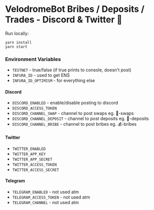 # VelodromeBot Bribes / Deposits / Trades - Discord & Twitter 🚴

Run locally:

```
yarn install
yarn start
```

### Environment Variables

- `TESTNET` - true/false (if true prints to console, doesn't post)
- `INFURA_ID` - used to get ENS
- `INFURA_ID_OPTIMISM` - for everything else

#### Discord

- `DISCORD_ENABLED` - enable/disable posting to discord
- `DISCORD_ACCESS_TOKEN`
- `DISCORD_CHANNEL_SWAP` - channel to post swaps eg. 🔁-swaps
- `DISCORD_CHANNEL_DEPOSIT` - channel to post deposits eg. 📩-deposits
- `DISCORD_CHANNEL_BRIBE` - channel to post bribes eg. 💰-bribes

#### Twitter

- `TWITTER_ENABLED`
- `TWITTER_APP_KEY`
- `TWITTER_APP_SECRET`
- `TWITTER_ACCESS_TOKEN`
- `TWITTER_ACCESS_SECRET`

#### Telegram

- `TELEGRAM_ENABLED` - not used atm
- `TELEGRAM_ACCESS_TOKEN` - not used atm
- `TELEGRAM_CHANNEL` - not used atm
